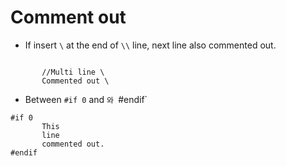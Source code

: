 # Comment out
- If insert `\` at the end of `\\` line, next line also commented out.
```

       //Multi line \
       Commented out \

```

- Between `#if 0` and `와 `#endif`
```
#if 0
       This
       line
       commented out.
#endif
```


